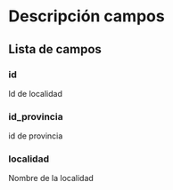 # Descripción campos

## Lista de campos

### id 

Id de localidad

### id_provincia

id de provincia

### localidad

Nombre de la localidad



